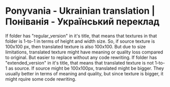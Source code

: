 # Ponyvania - Ukrainian translation | Поніванія - Український переклад
If folder has "regular_version" in it's title, that means that textures in that folder is 1-to-1 in terms of height and width size. So, if source texture is 100x100 px, then translated texture is also 100x100. But due to size limitations, translated texture might have meaning or quality loss compared to original. But easier to replace without any code rewriting.
If folder has "extended_version" in it's title, that means that translated texture is not 1-to-1 as source. If source might be 100x100px, translated might be bigger. They usually better in terms of meaning and quality, but since texture is bigger, it might rquire some code rewriting.
